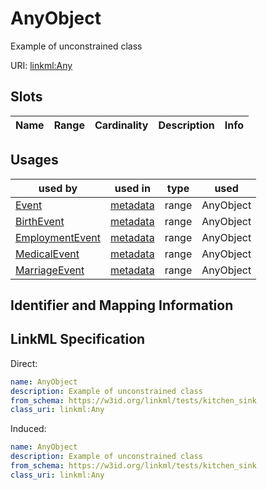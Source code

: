 # AnyObject

Example of unconstrained class

URI: [linkml:Any](https://w3id.org/linkml/Any)



<!-- no inheritance hierarchy -->



## Slots

| Name | Range | Cardinality | Description  | Info |
| ---  | --- | --- | --- | --- |


## Usages


| used by | used in | type | used |
| ---  | --- | --- | --- |
| [Event](Event.md) | [metadata](metadata.md) | range | AnyObject |
| [BirthEvent](BirthEvent.md) | [metadata](metadata.md) | range | AnyObject |
| [EmploymentEvent](EmploymentEvent.md) | [metadata](metadata.md) | range | AnyObject |
| [MedicalEvent](MedicalEvent.md) | [metadata](metadata.md) | range | AnyObject |
| [MarriageEvent](MarriageEvent.md) | [metadata](metadata.md) | range | AnyObject |



## Identifier and Mapping Information






## LinkML Specification

<!-- TODO: investigate https://stackoverflow.com/questions/37606292/how-to-create-tabbed-code-blocks-in-mkdocs-or-sphinx -->

Direct:

```yaml
name: AnyObject
description: Example of unconstrained class
from_schema: https://w3id.org/linkml/tests/kitchen_sink
class_uri: linkml:Any

```

Induced:

```yaml
name: AnyObject
description: Example of unconstrained class
from_schema: https://w3id.org/linkml/tests/kitchen_sink
class_uri: linkml:Any

```